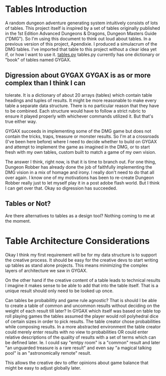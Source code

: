 # Tables Introduction 
A random dungeon adventure generating system intuitively consists of lots of
tables. This project itself is inspired by a set of tables originally published
in the 1st Edition Advanced Dungeons & Dragons, Dungeon Masters Guide ("DMG").
So I'm using this document to think out loud about tables. In a previous version
of this project, Apendixie. I produced a simulacrum of the DMG tables.  I've
imported that table to this project without a clear idea yet if, or how I want
to use it. [tables.py](world/tables.py) tables.py currently has one dictionary
or "book" of tables named GYGAX. 

## Digression about  GYGAX GYGAX is as or more complex than I think I can
tolerate. It is a dictionary of about 20 arrays (tables) which contain table
headings and tuples of results. It might be more reasonable to make every table
a separate data structure.  There is no particular reason that they have to be
combined.  Each structure would have to follow a strict rubric to ensure it
played properly with whichever commands utilized it.  But that's true either
way.

GYGAX succeeds in implementing some of the DMG game but does not contain the
tricks, traps, treasure or monster results.  So I'm at a crossroads (I've been
here before) where I need to decide whether to build on GYGAX and attempt to
implement the game as imagined in the DMG, or to start fresh with my own tables,
custom built to match a game of my own vision. 

The answer I think, right now, is that it is time to branch out.  For one thing,
Dungeon Robber has already done the job of faithfully implementing the DMG
vision in a mix of homage and irony.  I really don't need to do that all over
again.  I know one of my motivations has been to re-create Dungeon Robber really
just to let myself play it in a post adobe flash world. But I think I can get
over that. Okay so digression has succeeded.

## Tables or Not? 
Are there alternatives to tables as a design tool? Nothing coming to me at the
moment.

# Table Architecture Considerations
Okay I think my first requirement will be for my data structure is to support
the creative process.  It should be easy for the creative devs to start writing
up tables as stand alone projects.  This means minimizing the complex
layers of architecture we saw in GYGAX. 

On the other hand if the creative content of a table leads to
technical results I imagine it makes sense to be able to add that into the table
itself.  That is a unique result should only need to be looked up once. 

Can tables be probabilitly and game rule agnostic? That is should I be able to
create a table of common and uncommon results without deciding on the weight of
each result till later?  In GYGAX which itself was based on table top roll
playing games the tables assumed the player would roll polyhedral dice of
certain sizes in order to pick results. The table creator chose probabilities
while composing results. In a more abstracted environment the table creator
could merely enter results with no view to probabilities OR could enter relative
descriptions of the quality of results with a set of terms which can be defined
later.  Ie. I could say "emtpy room" is a "common" result and later "an
unguarded treasure is a rare result"  and even say "a magical talking pool" is
an "astronomically remote" result.    

This allows the creative dev to offer opinions about game balance that might be
easy to adjust globally later. 

